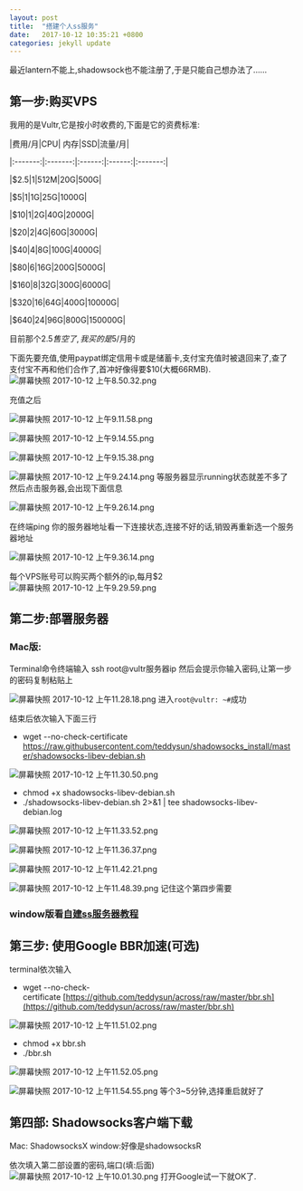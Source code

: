 ```yaml
---
layout: post
title:  "搭建个人ss服务"
date:   2017-10-12 10:35:21 +0800
categories: jekyll update
---
```


最近lantern不能上,shadowsock也不能注册了,于是只能自己想办法了......

## 第一步:购买VPS

我用的是Vultr,它是按小时收费的,下面是它的资费标准:

|费用/月|CPU| 内存|SSD|流量/月|

|:-------:|:-------:|:------:|:------:|:-------:|

|$2.5|1|512M|20G|500G|

|$5|1|1G|25G|1000G|

|$10|1|2G|40G|2000G|

|$20|2|4G|60G|3000G|

|$40|4|8G|100G|4000G|

|$80|6|16G|200G|5000G|

|$160|8|32G|300G|6000G|

|$320|16|64G|400G|10000G|

|$640|24|96G|800G|150000G|

目前那个$2.5售空了,我买的是$5/月的

下面先要充值,使用paypat绑定信用卡或是储蓄卡,支付宝充值时被退回来了,查了支付宝不再和他们合作了,首冲好像得要$10(大概66RMB).
![屏幕快照 2017-10-12 上午8.50.32.png](http://upload-images.jianshu.io/upload_images/7075902-21b2b684686ab940.png?imageMogr2/auto-orient/strip%7CimageView2/2/w/1240)

充值之后

![屏幕快照 2017-10-12 上午9.11.58.png](http://upload-images.jianshu.io/upload_images/7075902-a283866065e45df8.png?imageMogr2/auto-orient/strip%7CimageView2/2/w/1240)


![屏幕快照 2017-10-12 上午9.14.55.png](http://upload-images.jianshu.io/upload_images/7075902-d60aec0627e6bde1.png?imageMogr2/auto-orient/strip%7CimageView2/2/w/1240)

![屏幕快照 2017-10-12 上午9.15.38.png](http://upload-images.jianshu.io/upload_images/7075902-c51d63dbcecc8d86.png?imageMogr2/auto-orient/strip%7CimageView2/2/w/1240)


![屏幕快照 2017-10-12 上午9.24.14.png](http://upload-images.jianshu.io/upload_images/7075902-6595fc506d7f3d5a.png?imageMogr2/auto-orient/strip%7CimageView2/2/w/1240)
等服务器显示running状态就差不多了
然后点击服务器,会出现下面信息

![屏幕快照 2017-10-12 上午9.26.14.png](http://upload-images.jianshu.io/upload_images/7075902-1e1cfe582ce52a7a.png?imageMogr2/auto-orient/strip%7CimageView2/2/w/1240)

在终端ping 你的服务器地址看一下连接状态,连接不好的话,销毁再重新选一个服务器地址

![屏幕快照 2017-10-12 上午9.36.14.png](http://upload-images.jianshu.io/upload_images/7075902-1fe37ec692e6f86b.png?imageMogr2/auto-orient/strip%7CimageView2/2/w/1240)


每个VPS账号可以购买两个额外的ip,每月$2
![屏幕快照 2017-10-12 上午9.29.59.png](http://upload-images.jianshu.io/upload_images/7075902-a27c64e9e6fa500d.png?imageMogr2/auto-orient/strip%7CimageView2/2/w/1240)

## 第二步:部署服务器

### Mac版:
Terminal命令终端输入 ssh root@vultr服务器ip
然后会提示你输入密码,让第一步的密码复制粘贴上

![屏幕快照 2017-10-12 上午11.28.18.png](http://upload-images.jianshu.io/upload_images/7075902-baf520db4d8e95d7.png?imageMogr2/auto-orient/strip%7CimageView2/2/w/1240)
进入`root@vultr: ~#`成功

结束后依次输入下面三行
-    wget --no-check-certificate https://raw.githubusercontent.com/teddysun/shadowsocks_install/master/shadowsocks-libev-debian.sh

![屏幕快照 2017-10-12 上午11.30.50.png](http://upload-images.jianshu.io/upload_images/7075902-a27c03df9d011e7d.png?imageMogr2/auto-orient/strip%7CimageView2/2/w/1240)
- chmod +x shadowsocks-libev-debian.sh
-  ./shadowsocks-libev-debian.sh 2>&1 | tee shadowsocks-libev-debian.log


![屏幕快照 2017-10-12 上午11.33.52.png](http://upload-images.jianshu.io/upload_images/7075902-0b4b6eeaa814787b.png?imageMogr2/auto-orient/strip%7CimageView2/2/w/1240)


![屏幕快照 2017-10-12 上午11.36.37.png](http://upload-images.jianshu.io/upload_images/7075902-ae55bc6babad032e.png?imageMogr2/auto-orient/strip%7CimageView2/2/w/1240)


![屏幕快照 2017-10-12 上午11.42.21.png](http://upload-images.jianshu.io/upload_images/7075902-6656c06873404b6a.png?imageMogr2/auto-orient/strip%7CimageView2/2/w/1240)


![屏幕快照 2017-10-12 上午11.48.39.png](http://upload-images.jianshu.io/upload_images/7075902-2841dde4189dfafd.png?imageMogr2/auto-orient/strip%7CimageView2/2/w/1240)
记住这个第四步需要

### window版看[自建ss服务器教程](https://github.com/Alvin9999/new-pac/wiki/自建ss服务器教程)

## 第三步: 使用Google BBR加速(可选)
terminal依次输入
- wget --no-check-certificate [https://github.com/teddysun/across/raw/master/bbr.sh](https://github.com/teddysun/across/raw/master/bbr.sh)

![屏幕快照 2017-10-12 上午11.51.02.png](http://upload-images.jianshu.io/upload_images/7075902-b440f019a07c3199.png?imageMogr2/auto-orient/strip%7CimageView2/2/w/1240)
- chmod +x bbr.sh
- ./bbr.sh

![屏幕快照 2017-10-12 上午11.52.05.png](http://upload-images.jianshu.io/upload_images/7075902-58904a464873dde4.png?imageMogr2/auto-orient/strip%7CimageView2/2/w/1240)

![屏幕快照 2017-10-12 上午11.54.55.png](http://upload-images.jianshu.io/upload_images/7075902-e8460e45bf1402f6.png?imageMogr2/auto-orient/strip%7CimageView2/2/w/1240)
等个3~5分钟,选择重启就好了

## 第四部: Shadowsocks客户端下载

Mac: ShadowsocksX
window:好像是shadowsocksR

依次填入第二部设置的密码,端口(填:后面)
![屏幕快照 2017-10-12 上午10.01.30.png](http://upload-images.jianshu.io/upload_images/7075902-b673f047442177fa.png?imageMogr2/auto-orient/strip%7CimageView2/2/w/1240)
打开Google试一下就OK了.
